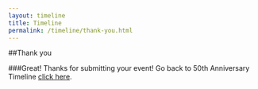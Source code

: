 ```yaml
---
layout: timeline
title: Timeline
permalink: /timeline/thank-you.html
---
```

##Thank you

###Great! Thanks for submitting your event!
Go back to 50th Anniversary Timeline [click here](http://50years.ucsc.edu/timeline.html).